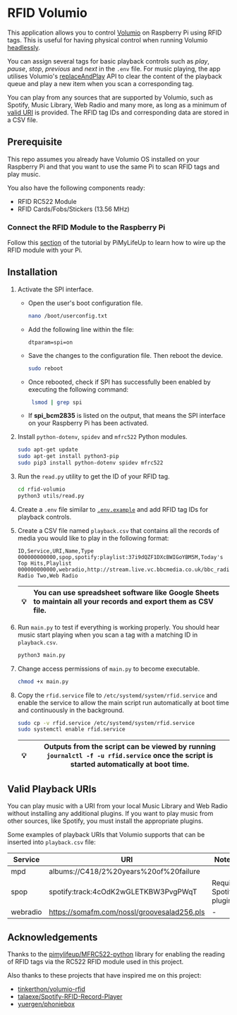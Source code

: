 # RFID Volumio

This application allows you to control [Volumio](https://volumio.com/en/) on Raspberry Pi using RFID tags. This is useful for having physical control when running Volumio [headlessly](https://en.wikipedia.org/wiki/Headless_computer).

You can assign several tags for basic playback controls such as _play_, _pause_, _stop_, _previous_ and _next_ in the `.env` file. For music playing, the app utilises Volumio's [replaceAndPlay](https://volumio.github.io/docs/API/REST_API.html#page_ADDING_ITEMS_TO_PLAYBACK) API to clear the content of the playback queue and play a new item when you scan a corresponding tag.

You can play from any sources that are supported by Volumio, such as Spotify, Music Library, Web Radio and many more, as long as a minimum of [valid URI](#valid-playback-uris) is provided. The RFID tag IDs and corresponding data are stored in a CSV file.

## Prerequisite

This repo assumes you already have Volumio OS installed on your Raspberry Pi and that you want to use the same Pi to scan RFID tags and play music.

You also have the following components ready:

- RFID RC522 Module
- RFID Cards/Fobs/Stickers (13.56 MHz)

### Connect the RFID Module to the Raspberry Pi

Follow this [section](https://pimylifeup.com/raspberry-pi-rfid-rc522/#wiring-the-rfid-rc522) of the tutorial by PiMyLifeUp to learn how to wire up the RFID module with your Pi.

## Installation

1. Activate the SPI interface.

   - Open the user's boot configuration file.

     ```bash
     nano /boot/userconfig.txt
     ```

   - Add the following line within the file:

     ```
     dtparam=spi=on
     ```

   - Save the changes to the configuration file. Then reboot the device.

     ```bash
     sudo reboot
     ```

   - Once rebooted, check if SPI has successfully been enabled by executing the following command:

     ```bash
      lsmod | grep spi
     ```

   - If **spi_bcm2835** is listed on the output, that means the SPI interface on your Raspberry Pi has been activated.

2. Install `python-dotenv`, `spidev` and `mfrc522` Python modules.

   ```bash
   sudo apt-get update
   sudo apt-get install python3-pip
   sudo pip3 install python-dotenv spidev mfrc522
   ```

3. Run the `read.py` utility to get the ID of your RFID tag.

   ```bash
   cd rfid-volumio
   python3 utils/read.py
   ```

4. Create a `.env` file similar to [`.env.example`](https://github.com/fywk/rfid-volumio/blob/main/.env.example) and add RFID tag IDs for playback controls.

5. Create a CSV file named `playback.csv` that contains all the records of media you would like to play in the following format:

   ```csv
   ID,Service,URI,Name,Type
   000000000000,spop,spotify:playlist:37i9dQZF1DXcBWIGoYBM5M,Today's Top Hits,Playlist
   000000000000,webradio,http://stream.live.vc.bbcmedia.co.uk/bbc_radio_two,BBC Radio Two,Web Radio
   ```

   | :bulb: | You can use spreadsheet software like Google Sheets to maintain all your records and export them as CSV file. |
   | ------ | :------------------------------------------------------------------------------------------------------------ |

6. Run `main.py` to test if everything is working properly. You should hear music start playing when you scan a tag with a matching ID in `playback.csv`.

   ```bash
   python3 main.py
   ```

7. Change access permissions of `main.py` to become executable.

   ```bash
   chmod +x main.py
   ```

8. Copy the `rfid.service` file to `/etc/systemd/system/rfid.service` and enable the service to allow the main script run automatically at boot time and continuously in the background.

   ```bash
   sudo cp -v rfid.service /etc/systemd/system/rfid.service
   sudo systemctl enable rfid.service
   ```

   | :bulb: | Outputs from the script can be viewed by running `journalctl -f -u rfid.service` once the script is started automatically at boot time. |
   | ------ | --------------------------------------------------------------------------------------------------------------------------------------- |

## Valid Playback URIs

You can play music with a URI from your local Music Library and Web Radio without installing any additional plugins. If you want to play music from other sources, like Spotify, you must install the appropriate plugins.

Some examples of playback URIs that Volumio supports that can be inserted into `playback.csv` file:

| Service  | URI                                         | Notes                   |
| -------- | ------------------------------------------- | ----------------------- |
| mpd      | albums://C418/2%20years%20of%20failure      |                         |
| spop     | spotify:track:4cOdK2wGLETKBW3PvgPWqT        | Require Spotify plugin. |
| webradio | https://somafm.com/nossl/groovesalad256.pls | -                       |

## Acknowledgements

Thanks to the [pimylifeup/MFRC522-python](https://github.com/pimylifeup/MFRC522-python) library for enabling the reading of RFID tags via the RC522 RFID module used in this project.

Also thanks to these projects that have inspired me on this project:

- [tinkerthon/volumio-rfid](https://github.com/tinkerthon/volumio-rfid)
- [talaexe/Spotify-RFID-Record-Player](https://github.com/talaexe/Spotify-RFID-Record-Player)
- [yuergen/phoniebox](https://github.com/yuergen/phoniebox)
